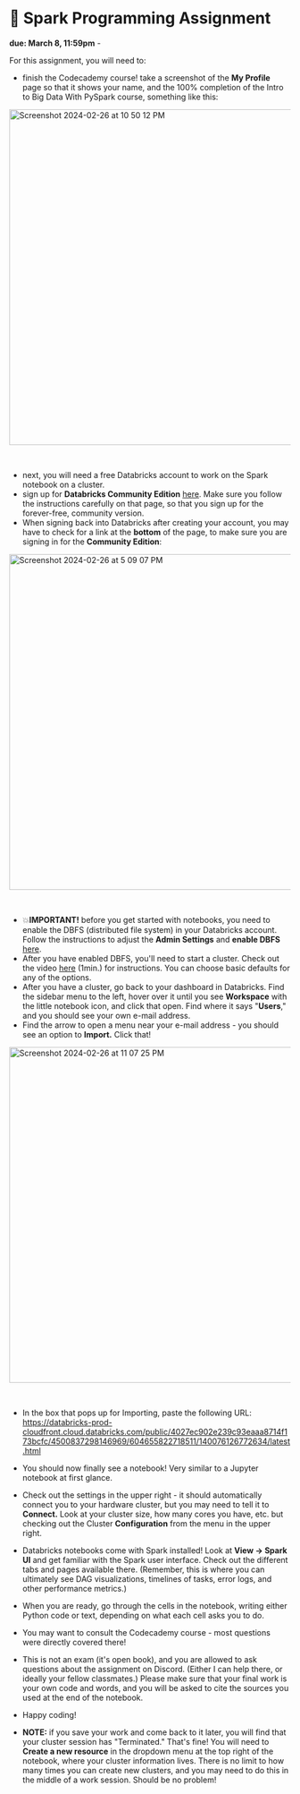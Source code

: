 # 🤖 Spark Programming Assignment 

**due: March 8, 11:59pm** - 

For this assignment, you will need to:
- finish the Codecademy course! take a screenshot of the **My Profile** page so that it shows your name, and the 100% completion of the Intro to Big Data With PySpark course, something like this:
<img width="600" alt="Screenshot 2024-02-26 at 10 50 12 PM" src="https://github.com/mab253/bigdata_spring24/assets/17707843/8dc1c8b3-1610-4d39-988e-8bc27fb19a8d"> 
<p>&nbsp;</p>

- next, you will need a free Databricks account to work on the Spark notebook on a cluster. 
- sign up for **Databricks Community Edition** [here](https://docs.databricks.com/en/getting-started/community-edition.html). Make sure you follow the instructions carefully on that page, so that you sign up for the forever-free, community version.
- When signing back into Databricks after creating your account, you may have to check for a link at the **bottom** of the page, to make sure you are signing in for the **Community Edition**:
<img width="600" alt="Screenshot 2024-02-26 at 5 09 07 PM" src="https://github.com/mab253/bigdata_spring24/assets/17707843/9ecfa8d0-d9a9-44b4-b9d3-2437b662f9c6">
<p>&nbsp;</p>

- 💥**IMPORTANT!** before you get started with notebooks, you need to enable the DBFS (distributed file system) in your Databricks account. Follow the instructions to adjust the **Admin Settings** and **enable DBFS** [here](https://docs.databricks.com/en/administration-guide/workspace-settings/dbfs-browser.html).
- After you have enabled DBFS, you'll need to start a cluster. Check out the video [here](https://www.youtube.com/watch?v=csa3Wz5xt5k) (1min.) for instructions. You can choose basic defaults for any of the options.
- After you have a cluster, go back to your dashboard in Databricks. Find the sidebar menu to the left, hover over it until you see **Workspace** with the little notebook icon, and click that open. Find where it says "**Users**," and you should see your own e-mail address.
- Find the arrow to open a menu near your e-mail address - you should see an option to **Import.** Click that!
<img width="600" alt="Screenshot 2024-02-26 at 11 07 25 PM" src="https://github.com/mab253/bigdata_spring24/assets/17707843/c519ffae-e9d0-4df7-a8ba-e5a1c2c6fa38">
<p>&nbsp;</p>

- In the box that pops up for Importing, paste the following URL: https://databricks-prod-cloudfront.cloud.databricks.com/public/4027ec902e239c93eaaa8714f173bcfc/4500837298146969/604655822718511/140076126772634/latest.html
- You should now finally see a notebook! Very similar to a Jupyter notebook at first glance.
- Check out the settings in the upper right - it should automatically connect you to your hardware cluster, but you may need to tell it to **Connect.** Look at your cluster size, how many cores you have, etc. but checking out the Cluster **Configuration** from the menu in the upper right.
- Databricks notebooks come with Spark installed! Look at **View -> Spark UI** and get familiar with the Spark user interface. Check out the different tabs and pages available there. (Remember, this is where you can ultimately see DAG visualizations, timelines of tasks, error logs, and other performance metrics.)
- When you are ready, go through the cells in the notebook, writing either Python code or text, depending on what each cell asks you to do.
- You may want to consult the Codecademy course - most questions were directly covered there!
- This is not an exam (it's open book), and you are allowed to ask questions about the assignment on Discord. (Either I can help there, or ideally your fellow classmates.) Please make sure that your final work is your own code and words, and you will be asked to cite the sources you used at the end of the notebook.
- Happy coding!

- **NOTE:** if you save your work and come back to it later, you will find that your cluster session has "Terminated." That's fine! You will need to **Create a new resource** in the dropdown menu at the top right of the notebook, where your cluster information lives. There is no limit to how many times you can create new clusters, and you may need to do this in the middle of a work session. Should be no problem!
